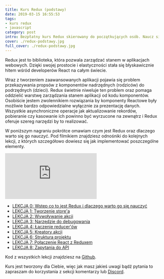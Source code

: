```yaml
---
title: Kurs Redux (podstawy)
date: 2019-03-15 16:55:53
tags:
- kurs redux
- javascript
category: post
intro: Bezpłatny kurs Redux skierowany do początkujących osób. Naucz się jak korzystać z Redux w aplikacjach React.
cover: ./redux-podstawy.jpg
full_cover: ./redux-podstawy.jpg
---
```


Redux jest to biblioteka, która pozwala zarządzać stanem w aplikacjach webowych. Dzięki swojej prostocie i elastyczności stała się błyskawicznie hitem wśród developerów React na całym świecie.

Wraz z tworzeniem zaawansowanych aplikacji pojawia się problem przekazywania propsów z komponentów nadrzędnych (rodziców) do podrzędnych (dzieci). Redux świetnie niweluje ten problem oraz pomaga oddzielić warstwę zarządzania stanem aplikacji od kodu komponentów. Osobiście jestem zwolennikiem rozwiązania by komponenty Reactowe były możliwie bardzo odpowiedzialne wyłącznie za prezentację danych. Wszystkie asynchroniczne operacje jak aktualizowanie rekordów, pobieranie czy kasowanie ich powinno być wyrzucone na zewnątrz i Redux oferuje szereg narzędzi by to realizować.

W poniższym nagraniu pokrótce omawiam czym jest Redux oraz dlaczego warto się go nauczyć. Pod filmikiem znajdziesz odnośniki do kolejnych lekcji, z których szczegółowo dowiesz się jak implementować poszczególne elementy.
<div class="aspect-ratio aspect-ratio--16x9 mv5">
  <iframe src="https://www.youtube.com/embed/qIaLloDosxs" class="aspect-ratio--object" frameborder="0" webkitallowfullscreen="" mozallowfullscreen="" allowfullscreen=""></iframe>
</div>

* [LEKCJA 0: Wstęp co to jest Redux i dlaczego warto go się nauczyć](https://fullstak.pl/Kurs-Podstawy-Redux/)
* [LEKCJA 1: Tworzenie store'a](https://fullstak.pl/Tworzenie-Store-Redux/)
* [LEKCJA 2: Wywoływanie akcji](https://fullstak.pl/Wywolywanie-Akcji-Dispatch-Redux/)
* [LEKCJA 3: Narzędzie do debugowania](https://fullstak.pl/Debugowanie-DevTools-Redux/)
* [LEKCJA 4: Łączenie reducer'ów](https://fullstak.pl/Combine-Reducers-Redux/)
* [LEKCJA 5: Kreatory akcji](https://fullstak.pl/Action-Creators-Redux/)
* [LEKCJA 6: Struktura projektu](https://fullstak.pl/Struktura-Projektu-Redux/)
* [LEKCJA 7: Połączenie React z Reduxem](https://fullstak.pl/Połączenie-React-Redux/)
* [LEKCJA 8: Zapytania do API](https://fullstak.pl/Zapytania-do-API-thunk-Redux/)

Kod z wszystkich lekcji znajdziesz na [Github](https://github.com/Chmarusso/podstawy-redux).

Kurs jest tworzony dla Ciebie, więc jak masz jakieś uwagi bądź pytania to zapraszam do korzystania z sekcji komentarzy lub [Discord](https://discord.gg/Ft9nb4C).




